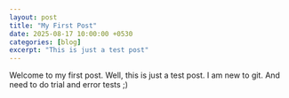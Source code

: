 ```yaml
---
layout: post
title: "My First Post"
date: 2025-08-17 10:00:00 +0530
categories: [blog]
excerpt: "This is just a test post"
---
```


Welcome to my first post. Well, this is just a test post. I am new to git. And need to do trial and error tests ;)
